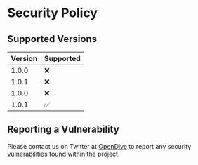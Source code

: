 # Security Policy

## Supported Versions

| Version | Supported          |
| ------- | ------------------ |
| 1.0.0   | :x: |
| 1.0.1   | :x: |
| 1.0.0   | :x: |
| 1.0.1   | :white_check_mark: |

## Reporting a Vulnerability

Please contact us on Twitter at [OpenDive](https://twitter.com/opendivehq) to report any security vulnerabilities found within the project.

